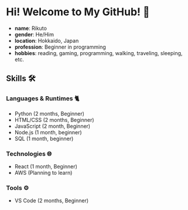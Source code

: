 # Hi! Welcome to My GitHub! 👋
- **name**: Rikuto
- **gender**: He/Him
- **location**: Hokkaido, Japan
- **profession**: Beginner in programming
- **hobbies**: reading, gaming, programming, walking, traveling, sleeping, etc.


## Skills 🛠️
### Languages & Runtimes 🐈
- Python (2 months, Beginner)
- HTML/CSS (2 months, Beginner)
- JavaScript (2 month, Beginner)
- Node.js (1 month, beginner)
- SQL (1 month, beginner)

### Technologies 🌐
- React (1 month, Beginner)
- AWS (Planning to learn)

### Tools ⚙️
- VS Code (2 months, Beginner)

